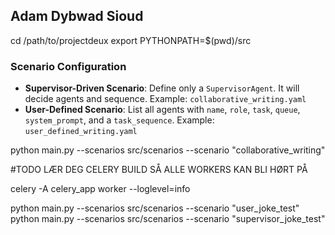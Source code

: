 ## Adam Dybwad Sioud

cd /path/to/projectdeux
export PYTHONPATH=$(pwd)/src

### Scenario Configuration

- **Supervisor-Driven Scenario**: Define only a `SupervisorAgent`. It will decide agents and sequence.
  Example: `collaborative_writing.yaml`
- **User-Defined Scenario**: List all agents with `name`, `role`, `task`, `queue`, `system_prompt`, and a `task_sequence`.
  Example: `user_defined_writing.yaml`

python main.py --scenarios src/scenarios --scenario "collaborative_writing"

#TODO LÆR DEG CELERY BUILD SÅ ALLE WORKERS KAN BLI HØRT PÅ

celery -A celery_app worker --loglevel=info

python main.py --scenarios src/scenarios --scenario "user_joke_test"
python main.py --scenarios src/scenarios --scenario "supervisor_joke_test"

